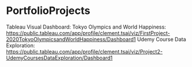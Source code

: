 # PortfolioProjects
Tableau Visual Dashboard: 
Tokyo Olympics and World Happiness: https://public.tableau.com/app/profile/clement.tsai/viz/FirstProject-2020TokyoOlympicsandWorldHappiness/Dashboard1
Udemy Course Data Exploration: https://public.tableau.com/app/profile/clement.tsai/viz/Project2-UdemyCoursesDataExploration/Dashboard1
